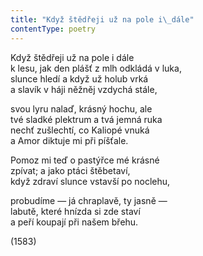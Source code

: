 ```yaml
---
title: "Když štědřeji už na pole i\_dále"
contentType: poetry
---
```


<section>

Když štědřeji už na pole i dále  
k lesu, jak den plášť z mlh odkládá v luka,  
slunce hledí a když už holub vrká  
a slavík v háji něžněj vzdychá stále,

svou lyru nalaď, krásný hochu, ale  
tvé sladké plektrum a tvá jemná ruka  
nechť zušlechtí, co Kaliopé vnuká  
a Amor diktuje mi při píšťale.

Pomoz mi teď o pastýřce mé krásné  
zpívat; a jako ptáci štěbetaví,  
když zdraví slunce vstavší po noclehu,

probudíme — já chraplavě, ty jasně —  
labutě, které hnízda si zde staví  
a peří koupají při našem břehu.

(1583)

</section>
